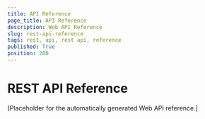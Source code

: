 ```yaml
---
title: API Reference
page_title: API Reference
description: Web API Reference
slug: rest-api-reference
tags: rest, api, rest api, reference
published: True
position: 200
---
```


# REST API Reference

[Placeholder for the automatically generated Web API reference.]
